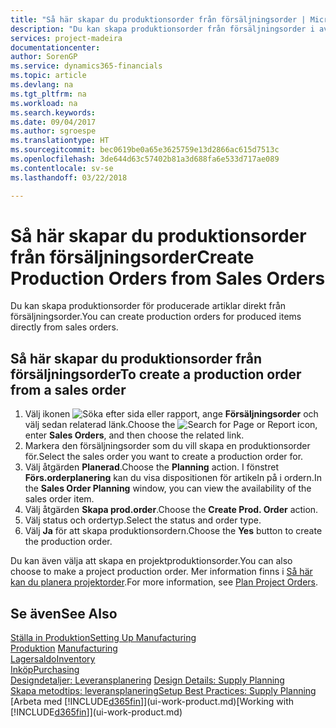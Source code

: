 ```yaml
---
title: "Så här skapar du produktionsorder från försäljningsorder | Microsoft Docsr"
description: "Du kan skapa produktionsorder från försäljningsorder i avdelningen Försäljning och marknadsföring."
services: project-madeira
documentationcenter: 
author: SorenGP
ms.service: dynamics365-financials
ms.topic: article
ms.devlang: na
ms.tgt_pltfrm: na
ms.workload: na
ms.search.keywords: 
ms.date: 09/04/2017
ms.author: sgroespe
ms.translationtype: HT
ms.sourcegitcommit: bec0619be0a65e3625759e13d2866ac615d7513c
ms.openlocfilehash: 3de644d63c57402b81a3d688fa6e533d717ae089
ms.contentlocale: sv-se
ms.lasthandoff: 03/22/2018

---
```

# <a name="create-production-orders-from-sales-orders"></a><span data-ttu-id="9c7f8-103">Så här skapar du produktionsorder från försäljningsorder</span><span class="sxs-lookup"><span data-stu-id="9c7f8-103">Create Production Orders from Sales Orders</span></span>
<span data-ttu-id="9c7f8-104">Du kan skapa produktionsorder för producerade artiklar direkt från försäljningsorder.</span><span class="sxs-lookup"><span data-stu-id="9c7f8-104">You can create production orders for produced items directly from sales orders.</span></span>  

## <a name="to-create-a-production-order-from-a-sales-order"></a><span data-ttu-id="9c7f8-105">Så här skapar du produktionsorder från försäljningsorder</span><span class="sxs-lookup"><span data-stu-id="9c7f8-105">To create a production order from a sales order</span></span>  

1.  <span data-ttu-id="9c7f8-106">Välj ikonen ![Söka efter sida eller rapport](media/ui-search/search_small.png "Ikonen Söka efter sida eller rapport"), ange **Försäljningsorder** och välj sedan relaterad länk.</span><span class="sxs-lookup"><span data-stu-id="9c7f8-106">Choose the ![Search for Page or Report](media/ui-search/search_small.png "Search for Page or Report icon") icon, enter **Sales Orders**, and then choose the related link.</span></span>  
2.  <span data-ttu-id="9c7f8-107">Markera den försäljningsorder som du vill skapa en produktionsorder för.</span><span class="sxs-lookup"><span data-stu-id="9c7f8-107">Select the sales order you want to create a production order for.</span></span>  
3.  <span data-ttu-id="9c7f8-108">Välj åtgärden **Planerad**.</span><span class="sxs-lookup"><span data-stu-id="9c7f8-108">Choose the **Planning** action.</span></span> <span data-ttu-id="9c7f8-109">I fönstret **Förs.orderplanering** kan du visa dispositionen för artikeln på i ordern.</span><span class="sxs-lookup"><span data-stu-id="9c7f8-109">In the **Sales Order Planning** window, you can view the availability of the sales order item.</span></span>  
4.  <span data-ttu-id="9c7f8-110">Välj åtgärden **Skapa prod.order**.</span><span class="sxs-lookup"><span data-stu-id="9c7f8-110">Choose the **Create Prod. Order** action.</span></span>  
5.  <span data-ttu-id="9c7f8-111">Välj status och ordertyp.</span><span class="sxs-lookup"><span data-stu-id="9c7f8-111">Select the status and order type.</span></span>  
6.  <span data-ttu-id="9c7f8-112">Välj **Ja** för att skapa produktionsordern.</span><span class="sxs-lookup"><span data-stu-id="9c7f8-112">Choose the **Yes** button to create the production order.</span></span>

<span data-ttu-id="9c7f8-113">Du kan även välja att skapa en projektproduktionsorder.</span><span class="sxs-lookup"><span data-stu-id="9c7f8-113">You can also choose to make a project production order.</span></span> <span data-ttu-id="9c7f8-114">Mer information finns i [Så här kan du planera projektorder](production-how-to-plan-project-orders.md).</span><span class="sxs-lookup"><span data-stu-id="9c7f8-114">For more information, see [Plan Project Orders](production-how-to-plan-project-orders.md).</span></span>   

## <a name="see-also"></a><span data-ttu-id="9c7f8-115">Se även</span><span class="sxs-lookup"><span data-stu-id="9c7f8-115">See Also</span></span>  
[<span data-ttu-id="9c7f8-116">Ställa in Produktion</span><span class="sxs-lookup"><span data-stu-id="9c7f8-116">Setting Up Manufacturing</span></span>](production-configure-production-processes.md)  
<span data-ttu-id="9c7f8-117">[Produktion](production-manage-manufacturing.md)  </span><span class="sxs-lookup"><span data-stu-id="9c7f8-117">[Manufacturing](production-manage-manufacturing.md)  </span></span>  
[<span data-ttu-id="9c7f8-118">Lagersaldo</span><span class="sxs-lookup"><span data-stu-id="9c7f8-118">Inventory</span></span>](inventory-manage-inventory.md)  
[<span data-ttu-id="9c7f8-119">Inköp</span><span class="sxs-lookup"><span data-stu-id="9c7f8-119">Purchasing</span></span>](purchasing-manage-purchasing.md)  
<span data-ttu-id="9c7f8-120">[Designdetaljer: Leveransplanering](design-details-supply-planning.md) </span><span class="sxs-lookup"><span data-stu-id="9c7f8-120">[Design Details: Supply Planning](design-details-supply-planning.md) </span></span>  
[<span data-ttu-id="9c7f8-121">Skapa metodtips: leveransplanering</span><span class="sxs-lookup"><span data-stu-id="9c7f8-121">Setup Best Practices: Supply Planning</span></span>](setup-best-practices-supply-planning.md)  
<span data-ttu-id="9c7f8-122">[Arbeta med [!INCLUDE[d365fin](includes/d365fin_md.md)]](ui-work-product.md)</span><span class="sxs-lookup"><span data-stu-id="9c7f8-122">[Working with [!INCLUDE[d365fin](includes/d365fin_md.md)]](ui-work-product.md)</span></span>

